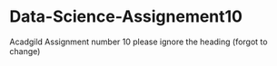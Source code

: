 # Data-Science-Assignement10
Acadgild Assignment number 10
please ignore the heading (forgot to change)
